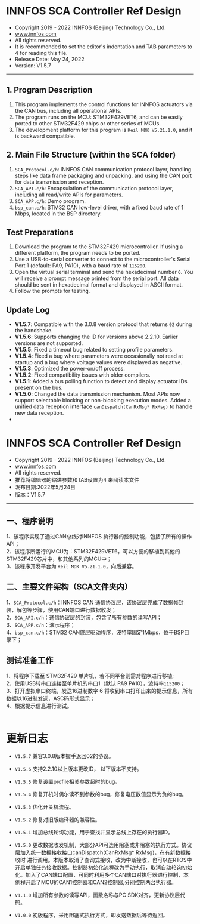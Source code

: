 # INNFOS SCA Controller Ref Design
*  Copyright 2019 - 2022 INNFOS (Beijing) Technology Co., Ltd.
*  www.innfos.com
*  All rights reserved.
*  It is recommended to set the editor's indentation and TAB parameters to 4 for reading this file.
*  Release Date: May 24, 2022
*  Version: V1.5.7
---

## 1. Program Description
1. This program implements the control functions for INNFOS actuators via the CAN bus, including all operational APIs.  
2. The program runs on the MCU: STM32F429VET6, and can be easily ported to other STM32F429 chips or other series of MCUs.  
3. The development platform for this program is `Keil MDK V5.21.1.0`, and it is backward compatible.

## 2. Main File Structure (within the SCA folder)
1. `SCA_Protocol.c/h`: INNFOS CAN communication protocol layer, handling steps like data frame packaging and unpacking, and using the CAN port for data transmission and reception.  
2. `SCA_API.c/h`: Encapsulation of the communication protocol layer, including all read/write APIs for parameters.  
3. `SCA_APP.c/h`: Demo program.  
4. `bsp_can.c/h`: STM32 CAN low-level driver, with a fixed baud rate of 1 Mbps, located in the BSP directory.  

## Test Preparations
1. Download the program to the STM32F429 microcontroller. If using a different platform, the program needs to be ported.  
2. Use a USB-to-serial converter to connect to the microcontroller's Serial Port 1 (default: PA9, PA10), with a baud rate of `115200`.  
3. Open the virtual serial terminal and send the hexadecimal number `6`. You will receive a prompt message printed from the serial port. All data should be sent in hexadecimal format and displayed in ASCII format.  
4. Follow the prompts for testing.  

## Update Log
- **V1.5.7**: Compatible with the 3.0.8 version protocol that returns `02` during the handshake.  
- **V1.5.6**: Supports changing the ID for versions above 2.2.10. Earlier versions are not supported.  
- **V1.5.5**: Fixed a timeout bug related to setting profile parameters.  
- **V1.5.4**: Fixed a bug where parameters were occasionally not read at startup and a bug where voltage values were displayed as negative.  
- **V1.5.3**: Optimized the power-on/off process.  
- **V1.5.2**: Fixed compatibility issues with older compilers.  
- **V1.5.1**: Added a bus polling function to detect and display actuator IDs present on the bus.  
- **V1.5.0**: Changed the data transmission mechanism. Most APIs now support selectable blocking or non-blocking execution modes. Added a unified data reception interface `canDispatch(CanRxMsg* RxMsg)` to handle new data reception.
- 
# INNFOS SCA Controller Ref Design
*  Copyright 2019 - 2022 INNFOS (Beijing) Technology Co., Ltd.
*  www.innfos.com
*  All rights reserved.
*  推荐将编辑器的缩进参数和TAB设置为4 来阅读本文件
*  发布日期:2022年5月24日
*  版本：V1.5.7
---
## 一、程序说明
1、该程序实现了通过CAN总线对INNFOS 执行器的控制功能，包括了所有的操作API；</br>
2、该程序所运行的MCU为：STM32F429VET6，可以方便的移植到其他的STM32F429芯片中，和其他系列的MCU中；</br>
3、该程序开发平台为 `Keil MDK V5.21.1.0`，向后兼容。</br>

## 二、主要文件架构（SCA文件夹内）
1、`SCA_Protocol.c/h`：INNFOS CAN 通信协议层，该协议层完成了数据帧封装，解包等步骤，使用CAN端口进行数据收发；</br>
2、`SCA_API.c/h`：通信协议层的封装，包含了所有参数的读写API；</br>
3、`SCA_APP.c/h`：演示程序；</br>
4、`bsp_can.c/h`：STM32 CAN底层驱动程序，波特率固定1Mbps，位于BSP目录下；</br>

## 测试准备工作
1、将程序下载至 STM32F429 单片机，若不同平台则需对程序进行移植;</br>
2、使用USB转串口连接至单片机的串口1（默认 PA9 PA10），波特率`115200`；</br>
3、打开虚拟串口终端，发送16进制数字 6 将收到串口打印出来的提示信息，所有数据以16进制发送，ASC码形式显示；</br>
4、根据提示信息进行测试。</br>
</br>

#  更新日志
*  `V1.5.7` 兼容3.0.8版本握手返回02的协议。

*  `V1.5.6` 支持2.2.10以上版本更改ID， 以下版本不支持。

*  `V1.5.5` 修复设置profile相关参数超时的bug。

*  `V1.5.4` 修复开机时偶尔读不到参数的bug，修复电压数值显示为负的bug。

*  `V1.5.3` 优化开关机流程。

*  `V1.5.2` 修复对旧版编译器的兼容性。

*  `V1.5.1` 增加总线轮询功能，用于查找并显示总线上存在的执行器ID。

*  `V1.5.0` 更改数据收发机制，大部分API可选用阻塞或非阻塞的执行方式。协议层加入统一数据接收接口canDispatch(CanRxMsg* RxMsg)，在有新数据接收时
进行调用。本版本取消了查询式接收，改为中断接收，也可以在RTOS中开启单独任务接收数据。控制器初始化流程改为手动执行，取消自动轮询初始化。加入了CAN端口配置，可同时利用多个CAN端口对执行器进行控制，本例程开启了MCU的CAN1控制器和CAN2控制器,分别控制两台执行器。

* `V1.1.0` 增加所有参数的读写API，函数名称与PC SDK对齐，更新协议层代码。

*  `V1.0.0`	初版程序，采用阻塞式执行方式，即发送数据后等待返回。
